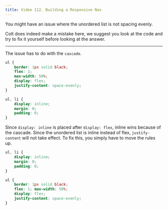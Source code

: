 ```yaml
---
title: Video 112. Building a Responsive Nav
---
```

You might have an issue where the unordered list is not spacing evenly.

Colt does indeed make a mistake here, we suggest you look at the code and try to fix it yourself before looking at the answer.


___

The issue has to do with the `cascade`. 

```css
ul { 
	border: 1px solid black;
	flex: 1;
	max-width: 50%;
	display: flex;
	justify-content: space-evenly;
} 

ul, li { 
	display: inline;
	margin: 0; 
	padding: 0; 
}
```
Since `display: inline` is placed after `display: flex`, inline wins because of the cascade. Since the unordered list is inline instead of flex, `justify-content` will not take effect. To fix this, you simply have to move the rules up.
```css
ul, li { 
	display: inline;
	margin: 0; 
	padding: 0; 
}

ul { 
	border: 1px solid black; 
	flex: 1; max-width: 50%; 
	display: flex; 
	justify-content: space-evenly; 
} 
```